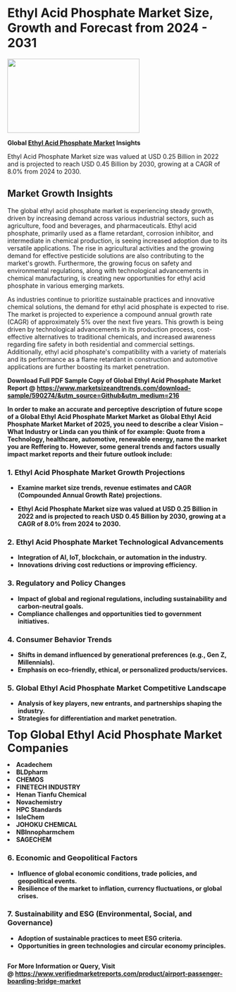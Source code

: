 <H1>Ethyl Acid Phosphate Market Size, Growth and Forecast from 2024 - 2031</H1><img class="aligncenter size-medium wp-image-584254" src="https://thirdeyenews.in/wp-content/uploads/2024/09/Global-Market-Research-300x168.jpeg" alt="" width="300" height="168" /><p><strong>Global&nbsp;<a href="https://www.marketsizeandtrends.com/download-sample/590274/&amp;utm_source=Github&utm_medium=216">Ethyl Acid Phosphate Market</a> Insights</strong></p><p>Ethyl Acid Phosphate Market size was valued at USD 0.25 Billion in 2022 and is projected to reach USD 0.45 Billion by 2030, growing at a CAGR of 8.0% from 2024 to 2030.</p><p><h2>Market Growth Insights</h2> <p>The global ethyl acid phosphate market is experiencing steady growth, driven by increasing demand across various industrial sectors, such as agriculture, food and beverages, and pharmaceuticals. Ethyl acid phosphate, primarily used as a flame retardant, corrosion inhibitor, and intermediate in chemical production, is seeing increased adoption due to its versatile applications. The rise in agricultural activities and the growing demand for effective pesticide solutions are also contributing to the market's growth. Furthermore, the growing focus on safety and environmental regulations, along with technological advancements in chemical manufacturing, is creating new opportunities for ethyl acid phosphate in various emerging markets.</p> <p><strong></strong></p> <p>As industries continue to prioritize sustainable practices and innovative chemical solutions, the demand for ethyl acid phosphate is expected to rise. The market is projected to experience a compound annual growth rate (CAGR) of approximately 5% over the next five years. This growth is being driven by technological advancements in its production process, cost-effective alternatives to traditional chemicals, and increased awareness regarding fire safety in both residential and commercial settings. Additionally, ethyl acid phosphate's compatibility with a variety of materials and its performance as a flame retardant in construction and automotive applications are further boosting its market penetration.</p> <p><strong></p><p><span class=""><strong>Download Full PDF Sample Copy of Global Ethyl Acid Phosphate Market Report</strong> @ <a href="https://www.marketsizeandtrends.com/download-sample/590274/&amp;utm_source=Github&utm_medium=216" target="_blank">https://www.marketsizeandtrends.com/download-sample/590274/&amp;utm_source=Github&utm_medium=216</a></span></p><p>In order to make an accurate and perceptive description of future scope of a Global&nbsp;Ethyl Acid Phosphate Market Market as Global&nbsp;Ethyl Acid Phosphate Market Market of 2025, you need to describe a clear Vision &ndash; What Industry or Linda can you think of for example: Quote from a Technology, healthcare, automotive, renewable energy, name the market you are Reffering to. However, some general trends and factors usually impact market reports and their future outlook include:</p><h3>1.&nbsp;<strong>Ethyl Acid Phosphate Market Growth Projections</strong></h3><ul><li>Examine market size trends, revenue estimates and CAGR (Compounded Annual Growth Rate) projections.</li><li><p>Ethyl Acid Phosphate Market size was valued at USD 0.25 Billion in 2022 and is projected to reach USD 0.45 Billion by 2030, growing at a CAGR of 8.0% from 2024 to 2030.</p></li></ul><h3>2.&nbsp;<strong>Ethyl Acid Phosphate Market Technological Advancements</strong></h3><ul><li>Integration of AI, IoT, blockchain, or automation in the industry.</li><li>Innovations driving cost reductions or improving efficiency.</li></ul><h3>3.&nbsp;<strong>Regulatory and Policy Changes</strong></h3><ul><li>Impact of global and regional regulations, including sustainability and carbon-neutral goals.</li><li>Compliance challenges and opportunities tied to government initiatives.</li></ul><h3>4.&nbsp;<strong>Consumer Behavior Trends</strong></h3><ul><li>Shifts in demand influenced by generational preferences (e.g., Gen Z, Millennials).</li><li>Emphasis on eco-friendly, ethical, or personalized products/services.</li></ul><h3>5.&nbsp;<strong>Global Ethyl Acid Phosphate Market Competitive Landscape</strong></h3><ul><li>Analysis of key players, new entrants, and partnerships shaping the industry.</li><li>Strategies for differentiation and market penetration.</li></ul><p data-pm-slice="1 1 []"><span style="color: inherit; font-family: inherit; font-size: 25px;">Top Global Ethyl Acid Phosphate Market Companies</span></p><div class="" data-test-id=""><p><li>Acadechem</li><li> BLDpharm</li><li> CHEMOS</li><li> FINETECH INDUSTRY</li><li> Henan Tianfu Chemical</li><li> Novachemistry</li><li> HPC Standards</li><li> IsleChem</li><li> JOHOKU CHEMICAL</li><li> NBInnopharmchem</li><li> SAGECHEM</li></p></div><h3>6.&nbsp;<strong>Economic and Geopolitical Factors</strong></h3><ul><li>Influence of global economic conditions, trade policies, and geopolitical events.</li><li>Resilience of the market to inflation, currency fluctuations, or global crises.</li></ul><h3>7.&nbsp;<strong>Sustainability and ESG (Environmental, Social, and Governance)</strong></h3><ul><li>Adoption of sustainable practices to meet ESG criteria.</li><li>Opportunities in green technologies and circular economy principles.</li></ul><h2><strong style="font-size: 14px;">For More Information or Query, Visit @&nbsp;</strong><a style="background-color: #ffffff; font-size: 14px;" href="https://www.marketsizeandtrends.com/report/ethyl-acid-phosphate-market/" target="_blank">https://www.verifiedmarketreports.com/product/airport-passenger-boarding-bridge-market</a></h2>
